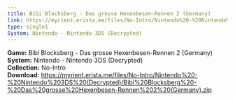 ```yaml
---
title: Bibi Blocksberg - Das grosse Hexenbesen-Rennen 2 (Germany)
link: https://myrient.erista.me/files/No-Intro/Nintendo%20-%20Nintendo%203DS%20(Decrypted)/Bibi%20Blocksberg%20-%20Das%20grosse%20Hexenbesen-Rennen%202%20(Germany).zip
type: single1
System: Nintendo - Nintendo 3DS (Decrypted)
---
```

<b>Game:</b> Bibi Blocksberg - Das grosse Hexenbesen-Rennen 2 (Germany)<br>
<b>System:</b> Nintendo - Nintendo 3DS (Decrypted)<br>
<b>Collection:</b> No-Intro<br>
<b>Download:</b> https://myrient.erista.me/files/No-Intro/Nintendo%20-%20Nintendo%203DS%20(Decrypted)/Bibi%20Blocksberg%20-%20Das%20grosse%20Hexenbesen-Rennen%202%20(Germany).zip
